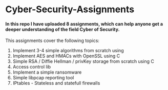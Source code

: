 # Cyber-Security-Assignments

#### In this repo I have uploaded 8 assignments, which can help anyone get a deeper understanding of the field Cyber of Security.

This assignments cover the following topics:

1. Implement 3-4 simple algorithms from scratch using
2. Implement AES and HMACs with OpenSSL using C
3. Simple RSA / Diffie Hellman / privKey storage from
scratch using C
4. Access control lib
5. Implement a simple ransomware
6. Simple libpcap reporting tool
8. IPtables - Stateless and statefull firewalls
